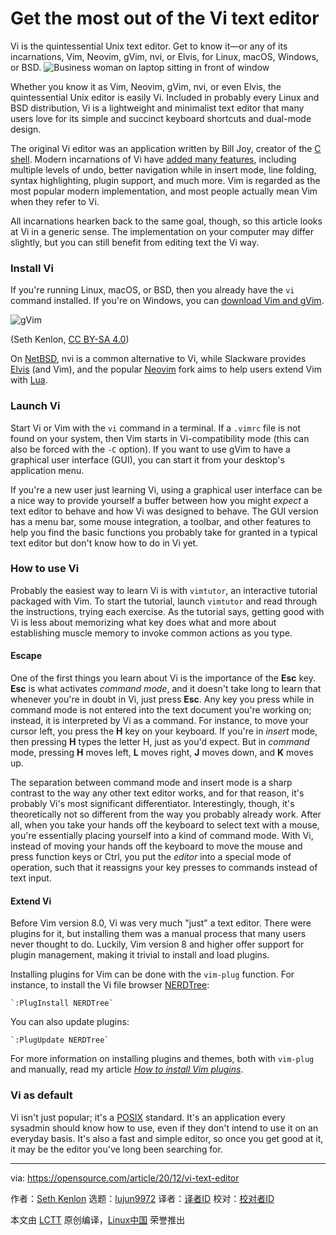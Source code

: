 [#]: collector: (lujun9972)
[#]: translator: (wxy)
[#]: reviewer: ( )
[#]: publisher: ( )
[#]: url: ( )
[#]: subject: (Get the most out of the Vi text editor)
[#]: via: (https://opensource.com/article/20/12/vi-text-editor)
[#]: author: (Seth Kenlon https://opensource.com/users/seth)

Get the most out of the Vi text editor
======
Vi is the quintessential Unix text editor. Get to know it—or any of its
incarnations, Vim, Neovim, gVim, nvi, or Elvis, for Linux, macOS,
Windows, or BSD.
![Business woman on laptop sitting in front of window][1]

Whether you know it as Vim, Neovim, gVim, nvi, or even Elvis, the quintessential Unix editor is easily Vi. Included in probably every Linux and BSD distribution, Vi is a lightweight and minimalist text editor that many users love for its simple and succinct keyboard shortcuts and dual-mode design.

The original Vi editor was an application written by Bill Joy, creator of the [C shell][2]. Modern incarnations of Vi have [added many features][3], including multiple levels of undo, better navigation while in insert mode, line folding, syntax highlighting, plugin support, and much more. Vim is regarded as the most popular modern implementation, and most people actually mean Vim when they refer to Vi.

All incarnations hearken back to the same goal, though, so this article looks at Vi in a generic sense. The implementation on your computer may differ slightly, but you can still benefit from editing text the Vi way.

### Install Vi

If you're running Linux, macOS, or BSD, then you already have the `vi` command installed. If you're on Windows, you can [download Vim and gVim][4].

![gVim][5]

(Seth Kenlon, [CC BY-SA 4.0][6])

On [NetBSD][7], nvi is a common alternative to Vi, while Slackware provides [Elvis][8] (and Vim), and the popular [Neovim][9] fork aims to help users extend Vim with [Lua][10].

### Launch Vi

Start Vi or Vim with the `vi` command in a terminal. If a `.vimrc` file is not found on your system, then Vim starts in Vi-compatibility mode (this can also be forced with the `-C` option). If you want to use gVim to have a graphical user interface (GUI), you can start it from your desktop's application menu.

If you're a new user just learning Vi, using a graphical user interface can be a nice way to provide yourself a buffer between how you might _expect_ a text editor to behave and how Vi was designed to behave. The GUI version has a menu bar, some mouse integration, a toolbar, and other features to help you find the basic functions you probably take for granted in a typical text editor but don't know how to do in Vi yet.

### How to use Vi

Probably the easiest way to learn Vi is with `vimtutor`, an interactive tutorial packaged with Vim. To start the tutorial, launch `vimtutor` and read through the instructions, trying each exercise. As the tutorial says, getting good with Vi is less about memorizing what key does what and more about establishing muscle memory to invoke common actions as you type.

#### Escape

One of the first things you learn about Vi is the importance of the **Esc** key. **Esc** is what activates _command mode_, and it doesn't take long to learn that whenever you're in doubt in Vi, just press **Esc**. Any key you press while in command mode is not entered into the text document you're working on; instead, it is interpreted by Vi as a command. For instance, to move your cursor left, you press the **H** key on your keyboard. If you're in _insert_ mode, then pressing **H** types the letter H, just as you'd expect. But in _command_ mode, pressing **H** moves left, **L** moves right, **J** moves down, and **K** moves up.

The separation between command mode and insert mode is a sharp contrast to the way any other text editor works, and for that reason, it's probably Vi's most significant differentiator. Interestingly, though, it's theoretically not so different from the way you probably already work. After all, when you take your hands off the keyboard to select text with a mouse, you're essentially placing yourself into a kind of command mode. With Vi, instead of moving your hands off the keyboard to move the mouse and press function keys or Ctrl, you put the _editor_ into a special mode of operation, such that it reassigns your key presses to commands instead of text input.

#### Extend Vi

Before Vim version 8.0, Vi was very much "just" a text editor. There were plugins for it, but installing them was a manual process that many users never thought to do. Luckily, Vim version 8 and higher offer support for plugin management, making it trivial to install and load plugins.

Installing plugins for Vim can be done with the `vim-plug` function. For instance, to install the Vi file browser [NERDTree][11]:


```
`:PlugInstall NERDTree`
```

You can also update plugins:


```
`:PlugUpdate NERDTree`
```

For more information on installing plugins and themes, both with `vim-plug` and manually, read my article [_How to install Vim plugins_][12].

### Vi as default

Vi isn't just popular; it's a [POSIX][13] standard. It's an application every sysadmin should know how to use, even if they don't intend to use it on an everyday basis. It's also a fast and simple editor, so once you get good at it, it may be the editor you've long been searching for.

--------------------------------------------------------------------------------

via: https://opensource.com/article/20/12/vi-text-editor

作者：[Seth Kenlon][a]
选题：[lujun9972][b]
译者：[译者ID](https://github.com/译者ID)
校对：[校对者ID](https://github.com/校对者ID)

本文由 [LCTT](https://github.com/LCTT/TranslateProject) 原创编译，[Linux中国](https://linux.cn/) 荣誉推出

[a]: https://opensource.com/users/seth
[b]: https://github.com/lujun9972
[1]: https://opensource.com/sites/default/files/styles/image-full-size/public/lead-images/lenovo-thinkpad-laptop-concentration-focus-windows-office.png?itok=-8E2ihcF (Woman using laptop concentrating)
[2]: https://opensource.com/article/20/8/tcsh
[3]: https://vimhelp.org/vi_diff.txt.html#vi-differences
[4]: https://www.vim.org/download.php
[5]: https://opensource.com/sites/default/files/uploads/gvim.jpg (gVim)
[6]: https://creativecommons.org/licenses/by-sa/4.0/
[7]: https://opensource.com/article/19/3/netbsd-raspberry-pi
[8]: https://github.com/mbert/elvis
[9]: http://neovim.io
[10]: https://opensource.com/article/20/2/lua-cheat-sheet
[11]: https://www.vim.org/scripts/script.php?script_id=1658
[12]: https://opensource.com/article/20/2/how-install-vim-plugins
[13]: https://opensource.com/article/19/7/what-posix-richard-stallman-explains
